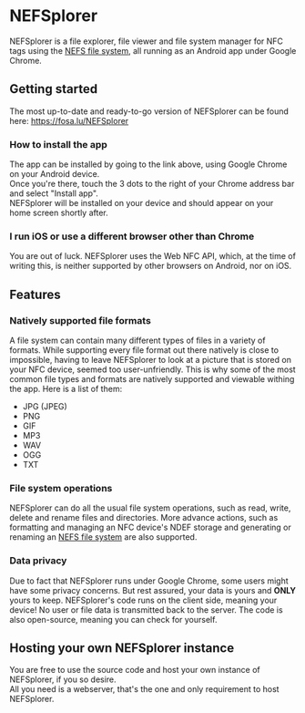 # NEFSplorer
NEFSplorer is a file explorer, file viewer and file system manager for NFC tags using the [NEFS file system](https://github.com/fosalu/NEFS), all running as an Android app under Google Chrome.

## Getting started
The most up-to-date and ready-to-go version of NEFSplorer can be found here: https://fosa.lu/NEFSplorer

### How to install the app
The app can be installed by going to the link above, using Google Chrome on your Android device.\
Once you're there, touch the 3 dots to the right of your Chrome address bar and select "Install app".\
NEFSplorer will be installed on your device and should appear on your home screen shortly after.

### I run iOS or use a different browser other than Chrome
You are out of luck. NEFSplorer uses the Web NFC API, which, at the time of writing this, is neither supported by other browsers on Android, nor on iOS.

## Features
### Natively supported file formats
A file system can contain many different types of files in a variety of formats. While supporting every file format out there natively is close to impossible,
having to leave NEFSplorer to look at a picture that is stored on your NFC device, seemed too user-unfriendly.
This is why some of the most common file types and formats are natively supported and viewable withing the app. Here is a list of them:
* JPG (JPEG)
* PNG
* GIF
* MP3
* WAV
* OGG
* TXT

### File system operations
NEFSplorer can do all the usual file system operations, such as read, write, delete and rename files and directories.
More advance actions, such as formatting and managing an NFC device's NDEF storage and generating or renaming an [NEFS file system](https://github.com/fosalu/NEFS) are also supported.

### Data privacy
Due to fact that NEFSplorer runs under Google Chrome, some users might have some privacy concerns.
But rest assured, your data is yours and **ONLY** yours to keep. NEFSplorer's code runs on the client side, meaning your device!
No user or file data is transmitted back to the server. The code is also open-source, meaning you can check for yourself.

## Hosting your own NEFSplorer instance
You are free to use the source code and host your own instance of NEFSplorer, if you so desire.\
All you need is a webserver, that's the one and only requirement to host NEFSplorer.
